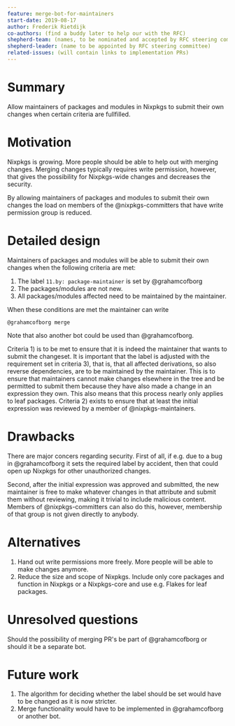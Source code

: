 ```yaml
---
feature: merge-bot-for-maintainers
start-date: 2019-08-17
author: Frederik Rietdijk
co-authors: (find a buddy later to help our with the RFC)
shepherd-team: (names, to be nominated and accepted by RFC steering committee)
shepherd-leader: (name to be appointed by RFC steering committee)
related-issues: (will contain links to implementation PRs)
---
```


# Summary
[summary]: #summary

Allow maintainers of packages and modules in Nixpkgs to submit their own changes
when certain criteria are fullfilled.

# Motivation
[motivation]: #motivation

Nixpkgs is growing. More people should be able to help out with merging changes.
Merging changes typically requires write permission, however, that gives the
possibility for Nixpkgs-wide changes and decreases the security.

By allowing maintainers of packages and modules to submit their own changes the
load on members of the @nixpkgs-committers that have write permission group is
reduced.

# Detailed design
[design]: #detailed-design

Maintainers of packages and modules will be able to submit their own changes
when the following criteria are met:
1. The label `11.by: package-maintainer` is set by @grahamcofborg
2. The packages/modules are not new.
3. All packages/modules affected need to be maintained by the maintainer.

When these conditions are met the maintainer can write

    @grahamcofborg merge

Note that also another bot could be used than @grahamcofborg.

Criteria 1) is to be met to ensure that it is indeed the maintainer that wants
to submit the changeset. It is important that the label is adjusted with the
requirement set in criteria 3), that is, that all affected derivations, so also
reverse dependencies, are to be maintained by the maintainer. This is to ensure
that maintainers cannot make changes elsewhere in the tree and be permitted to
submit them because they have also made a change in an expression they own. This
also means that this process nearly only applies to leaf packages. Criteria 2)
exists to ensure that at least the initial expression was reviewed by a member
of @nixpkgs-maintainers.

# Drawbacks
[drawbacks]: #drawbacks

There are major concers regarding security. First of all, if e.g. due to a bug
in @grahamcofborg it sets the required label by accident, then that could open
up Nixpkgs for other unauthorized changes.

Second, after the initial expression was approved and submitted, the new
maintainer is free to make whatever changes in that attribute and submit them
without reviewing, making it trivial to include malicious content.
Members of @nixpkgs-committers can also do this, however, membership of that
group is not given directly to anybody.

# Alternatives
[alternatives]: #alternatives

1. Hand out write permissions more freely. More people will be able to make changes anymore.
2. Reduce the size and scope of Nixpkgs. Include only core packages and function in Nixpkgs or
a Nixpkgs-core and use e.g. Flakes for leaf packages.

# Unresolved questions
[unresolved]: #unresolved-questions

Should the possibility of merging PR's be part of @grahamcofborg or should it be a
separate bot.

# Future work
[future]: #future-work

1. The algorithm for deciding whether the label should be set would have to be changed as it is now stricter.
2. Merge functionality would have to be implemented in @grahamcofborg or another bot.